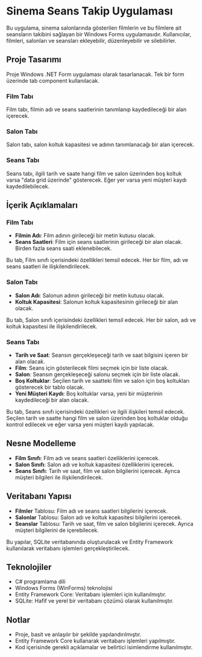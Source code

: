 # Sinema Seans Takip Uygulaması

Bu uygulama, sinema salonlarında gösterilen filmlerin ve bu filmlere ait seansların takibini sağlayan bir Windows Forms uygulamasıdır. Kullanıcılar, filmleri, salonları ve seansları ekleyebilir, düzenleyebilir ve silebilirler.

## Proje Tasarımı

Proje Windows .NET Form uygulaması olarak tasarlanacak. Tek bir form üzerinde tab component kullanılacak.

### Film Tabı

Film tabı, filmin adı ve seans saatlerinin tanımlanıp kaydedileceği bir alan içerecek.

### Salon Tabı

Salon tabı, salon koltuk kapasitesi ve adının tanımlanacağı bir alan içerecek.

### Seans Tabı

Seans tabı, ilgili tarih ve saate hangi film ve salon üzerinden boş koltuk varsa "data grid üzerinde" gösterecek. Eğer yer varsa yeni müşteri kaydı kaydedilebilecek.

## İçerik Açıklamaları

### Film Tabı

- **Filmin Adı**: Film adının girileceği bir metin kutusu olacak.
- **Seans Saatleri**: Film için seans saatlerinin girileceği bir alan olacak. Birden fazla seans saati eklenebilecek. 

Bu tab, Film sınıfı içerisindeki özellikleri temsil edecek. Her bir film, adı ve seans saatleri ile ilişkilendirilecek.

### Salon Tabı

- **Salon Adı**: Salonun adının girileceği bir metin kutusu olacak.
- **Koltuk Kapasitesi**: Salonun koltuk kapasitesinin girileceği bir alan olacak.

Bu tab, Salon sınıfı içerisindeki özellikleri temsil edecek. Her bir salon, adı ve koltuk kapasitesi ile ilişkilendirilecek.

### Seans Tabı

- **Tarih ve Saat**: Seansın gerçekleşeceği tarih ve saat bilgisini içeren bir alan olacak.
- **Film**: Seans için gösterilecek filmi seçmek için bir liste olacak.
- **Salon**: Seansın gerçekleşeceği salonu seçmek için bir liste olacak.
- **Boş Koltuklar**: Seçilen tarih ve saatteki film ve salon için boş koltukları gösterecek bir tablo olacak.
- **Yeni Müşteri Kaydı**: Boş koltuklar varsa, yeni bir müşterinin kaydedileceği bir alan olacak.

Bu tab, Seans sınıfı içerisindeki özellikleri ve ilgili ilişkileri temsil edecek. Seçilen tarih ve saatte hangi film ve salon üzerinden boş koltuklar olduğu kontrol edilecek ve eğer varsa yeni müşteri kaydı yapılacak.

## Nesne Modelleme

- **Film Sınıfı**: Film adı ve seans saatleri özelliklerini içerecek.
- **Salon Sınıfı**: Salon adı ve koltuk kapasitesi özelliklerini içerecek.
- **Seans Sınıfı**: Tarih ve saat, film ve salon bilgilerini içerecek. Ayrıca müşteri bilgileri ile ilişkilendirilecek.

## Veritabanı Yapısı

- **Filmler** Tablosu: Film adı ve seans saatleri bilgilerini içerecek.
- **Salonlar** Tablosu: Salon adı ve koltuk kapasitesi bilgilerini içerecek.
- **Seanslar** Tablosu: Tarih ve saat, film ve salon bilgilerini içerecek. Ayrıca müşteri bilgilerini de içerebilecek.

Bu yapılar, SQLite veritabanında oluşturulacak ve Entity Framework kullanılarak veritabanı işlemleri gerçekleştirilecek.

## Teknolojiler

- C# programlama dili
- Windows Forms (WinForms) teknolojisi
- Entity Framework Core: Veritabanı işlemleri için kullanılmıştır.
- SQLite: Hafif ve yerel bir veritabanı çözümü olarak kullanılmıştır.

## Notlar

- Proje, basit ve anlaşılır bir şekilde yapılandırılmıştır.
- Entity Framework Core kullanarak veritabanı işlemleri yapılmıştır.
- Kod içerisinde gerekli açıklamalar ve belirtici isimlendirme kullanılmıştır.

